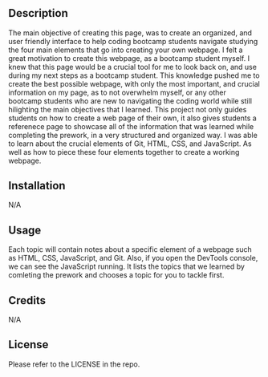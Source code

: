 # <Prework-Study-Guide Webpage>

## Description

The main objective of creating this page, was to create an organized, and user friendly interface to help coding bootcamp students navigate studying the four main elements that go into creating your own webpage. I felt a great motivation to create this webpage, as a bootcamp student myself.  I knew that this page would be a crucial tool for me to look back on, and use during my next steps as a bootcamp student. This knowledge pushed me to create the best possible webpage, with only the most important, and crucial information on my page, as to not overwhelm myself, or any other bootcamp students who are new to navigating the coding world while still hilighting the main objectives that I learned. This project not only guides students on how to create a web page of their own, it also gives students a referenece page to showcase all of the information that was learned while completing the prework, in a very structured and organized way. I was able to learn about the crucial elements of Git, HTML, CSS, and JavaScript. As well as how to piece these four elements together to create a working webpage.


## Installation

N/A

## Usage

Each topic will contain notes about a specific element of a webpage such as HTML, CSS, JavaScript, and Git. Also, if you open the DevTools console, we can see the JavaScript running. It lists the topics that we learned by comleting the prework and chooses a topic for you to tackle first.

## Credits

N/A

## License

Please refer to the LICENSE in the repo.
